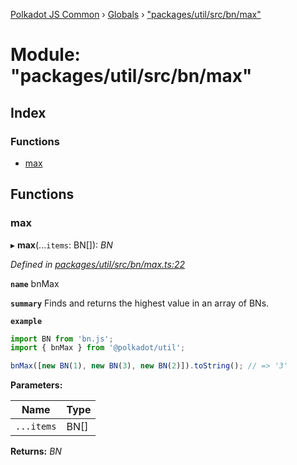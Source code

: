 [Polkadot JS Common](../README.md) › [Globals](../globals.md) › ["packages/util/src/bn/max"](_packages_util_src_bn_max_.md)

# Module: "packages/util/src/bn/max"

## Index

### Functions

* [max](_packages_util_src_bn_max_.md#max)

## Functions

###  max

▸ **max**(...`items`: BN[]): *BN*

*Defined in [packages/util/src/bn/max.ts:22](https://github.com/polkadot-js/common/blob/d3527829/packages/util/src/bn/max.ts#L22)*

**`name`** bnMax

**`summary`** Finds and returns the highest value in an array of BNs.

**`example`** 
<BR>

```javascript
import BN from 'bn.js';
import { bnMax } from '@polkadot/util';

bnMax([new BN(1), new BN(3), new BN(2)]).toString(); // => '3'
```

**Parameters:**

Name | Type |
------ | ------ |
`...items` | BN[] |

**Returns:** *BN*
